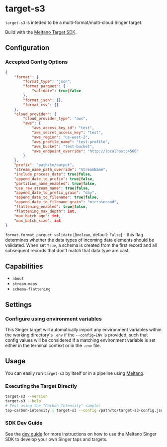# target-s3

`target-s3` is inteded to be a multi-format/multi-cloud Singer target.

Build with the [Meltano Target SDK](https://sdk.meltano.com).


## Configuration

### Accepted Config Options

```json
{
    "format": {
        "format_type": "json",
        "format_parquet": {
            "validate": true|false
        },
        "format_json": {},
        "format_csv": {}
    },
    "cloud_provider": {
        "cloud_provider_type": "aws",
        "aws": {
            "aws_access_key_id": "test",
            "aws_secret_access_key": "test",
            "aws_region": "us-west-2",
            "aws_profile_name": "test-profile",
            "aws_bucket": "test-bucket",
            "aws_endpoint_override": "http://localhost:4566"
        }
    },
    "prefix": "path/to/output",
    "stream_name_path_override": "StreamName",
    "include_process_date": true|false,
    "append_date_to_prefix": true|false,
    "partition_name_enabled": true|false,
    "use_raw_stream_name": true|false,
    "append_date_to_prefix_grain": "day",
    "append_date_to_filename": true|false,
    "append_date_to_filename_grain": "microsecond",
    "flattening_enabled": true|false,
    "flattening_max_depth": int,
    "max_batch_age": int,
    "max_batch_size": int
}
```
`format.format_parquet.validate` [`Boolean`, default: `False`] - this flag determines whether the data types of incoming data elements should be validated. When set `True`, a schema is created from the first record and all subsequent records that don't match that data type are cast.

## Capabilities

* `about`
* `stream-maps`
* `schema-flattening`

## Settings

### Configure using environment variables

This Singer target will automatically import any environment variables within the working directory's
`.env` if the `--config=ENV` is provided, such that config values will be considered if a matching
environment variable is set either in the terminal context or in the `.env` file.

## Usage

You can easily run `target-s3` by itself or in a pipeline using [Meltano](https://meltano.com/).

### Executing the Target Directly

```bash
target-s3 --version
target-s3 --help
# Test using the "Carbon Intensity" sample:
tap-carbon-intensity | target-s3 --config /path/to/target-s3-config.json
```

### SDK Dev Guide

See the [dev guide](https://sdk.meltano.com/en/latest/dev_guide.html) for more instructions on how to use the Meltano Singer SDK to
develop your own Singer taps and targets.
